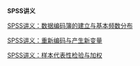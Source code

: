 **SPSS讲义**

[SPSS讲义：数据编码簿的建立与基本频数分布](https://rpubs.com/Vincent_N_Liu/1353537)

[SPSS讲义：重新编码与产生新变量](https://rpubs.com/Vincent_N_Liu/1348560)

[SPSS讲义：样本代表性检验与加权](https://rpubs.com/Vincent_N_Liu/1353525)


